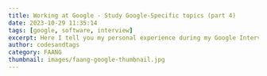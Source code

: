 ```yaml
---
title: Working at Google - Study Google-Specific topics (part 4)
date: 2023-10-29 11:35:14
tags: [google, software, interview]
excerpt: Here I tell you my personal experience during my Google Interview.
author: codesandtags
category: FAANG
thumbnail: images/faang-google-thumbnail.jpg
---
```

